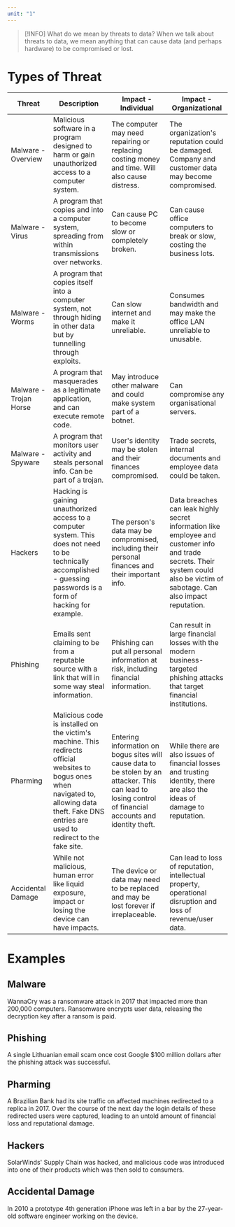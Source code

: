 ```yaml
---
unit: "1"
---
```


> [!INFO] What do we mean by threats to data?
> When we talk about threats to data, we mean anything that can cause data (and perhaps hardware) to be compromised or lost.
# Types of Threat

| Threat                 | Description                                                                                                                                                                                         | Impact - Individual                                                                                                                                        | Impact - Organizational                                                                                                                                                        |
| ---------------------- | --------------------------------------------------------------------------------------------------------------------------------------------------------------------------------------------------- | ---------------------------------------------------------------------------------------------------------------------------------------------------------- | ------------------------------------------------------------------------------------------------------------------------------------------------------------------------------ |
| Malware - Overview     | Malicious software in a program designed to harm or gain unauthorized access to a computer system.                                                                                                  | The computer may need repairing or replacing costing money and time. Will also cause distress.                                                             | The organization's reputation could be damaged. Company and customer data may become compromised.                                                                              |
| Malware - Virus        | A program that copies and into a computer system, spreading from within transmissions over networks.                                                                                                | Can cause PC to become slow or completely broken.                                                                                                          | Can cause office computers to break or slow, costing the business lots.                                                                                                        |
| Malware - Worms        | A program that copies itself into a computer system, not through hiding in other data but by tunnelling through exploits.                                                                           | Can slow internet and make it unreliable.                                                                                                                  | Consumes bandwidth and may make the office LAN unreliable to unusable.                                                                                                         |
| Malware - Trojan Horse | A program that masquerades as a legitimate application, and can execute remote code.                                                                                                                | May introduce other malware and could make system part of a botnet.                                                                                        | Can compromise any organisational servers.                                                                                                                                     |
| Malware - Spyware      | A program that monitors user activity and steals personal info. Can be part of a trojan.                                                                                                            | User's identity may be stolen and their finances compromised.                                                                                              | Trade secrets, internal documents and employee data could be taken.                                                                                                            |
| Hackers                | Hacking is gaining unauthorized access to a computer system. This does not need to be technically accomplished - guessing passwords is a form of hacking for example.                               | The person's data may be compromised, including their personal finances and their important info.                                                          | Data breaches can leak highly secret information like employee and customer info and trade secrets. Their system could also be victim of sabotage. Can also impact reputation. |
| Phishing               | Emails sent claiming to be from a reputable source with a link that will in some way steal information.                                                                                             | Phishing can put all personal information at risk, including financial information.                                                                        | Can result in large financial losses with the modern business-targeted phishing attacks that target financial institutions.                                                    |
| Pharming               | Malicious code is installed on the victim's machine. This redirects official websites to bogus ones when navigated to, allowing data theft. Fake DNS entries are used to redirect to the fake site. | Entering information on bogus sites will cause data to be stolen by an attacker. This can lead to losing control of financial accounts and identity theft. | While there are also issues of financial losses and trusting identity, there are also the ideas of damage to reputation.                                                       |
| Accidental Damage      | While not malicious, human error like liquid exposure, impact or losing the device can have impacts.                                                                                                | The device or data may need to be replaced and may be lost forever if irreplaceable.                                                                       | Can lead to loss of reputation, intellectual property, operational disruption and loss of revenue/user data.                                                                   |
# Examples
## Malware
WannaCry was a ransomware attack in 2017 that impacted more than 200,000 computers. Ransomware encrypts user data, releasing the decryption key after a ransom is paid.
## Phishing
A single Lithuanian email scam once cost Google $100 million dollars after the phishing attack was successful.
## Pharming
A Brazilian Bank had its site traffic on affected machines redirected to a replica in 2017. Over the course of the next day the login details of these redirected users were captured, leading to an untold amount of financial loss and reputational damage.
## Hackers
SolarWinds' Supply Chain was hacked, and malicious code was introduced into one of their products which was then sold to consumers. 
## Accidental Damage
In 2010 a prototype 4th generation iPhone was left in a bar by the 27-year-old software engineer working on the device. 